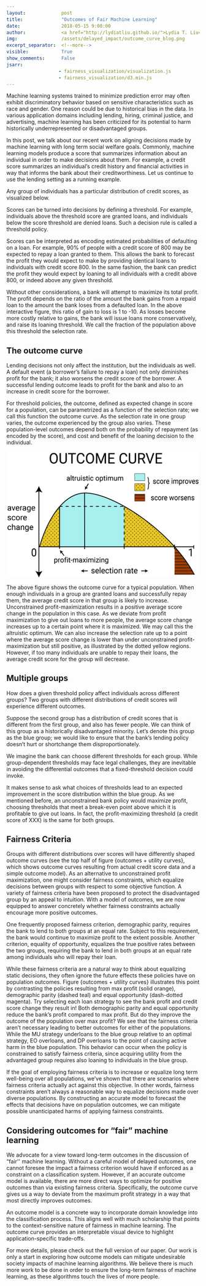 ```yaml
---
layout:             post
title:              "Outcomes of Fair Machine Learning"
date:               2018-05-15 9:00:00
author:             <a href="http://lydiatliu.github.io/">Lydia T. Liu</a> and <a href="http://people.eecs.berkeley.edu/~sarahdean/">Sarah Dean</a>
img:                /assets/delayed_impact/outcome_curve_blog.png
excerpt_separator:  <!--more-->
visible:            True
show_comments:      False
jsarr:
                   - fairness_visualization/visualization.js
                   - fairness_visualization/d3.min.js
---
```



Machine learning systems trained to minimize prediction error may often exhibit discriminatory behavior based on sensitive characteristics such as race and gender. One reason could be due to historical bias in the data. In various application domains including lending, hiring, criminal justice, and advertising, machine learning has been criticized for its potential to harm historically underrepresented or disadvantaged groups.

In this post, we talk about our recent work on aligning decisions made by machine learning with long term social welfare goals. Commonly, machine learning models produce a score that summarizes information about an individual in order to make decisions about them. For example, a credit score summarizes an individual’s credit history and financial activities in way that informs the bank about their creditworthiness. Let us continue to use the lending setting as a running example.

<!--more-->

Any group of individuals has a particular distribution of credit scores, as visualized below.


<div id="single-histogram-table">
</div>


Scores can be turned into decisions by defining a threshold. For example, individuals above the threshold score are granted loans, and individuals below the score threshold are denied loans. Such a decision rule is called a threshold policy. 

Scores can be interpreted as encoding estimated probabilities of defaulting on a loan. For example, 90% of people with a credit score of 800 may be expected to repay a loan granted to them. This allows the bank to forecast the profit they would expect to make by providing identical loans to individuals with credit score 800. In the same fashion, the bank can predict the profit they would expect by loaning to all individuals with a credit above 800, or indeed above any given threshold. 


<div id="single-histogram-interactive-table">
</div>


Without other considerations, a bank will attempt to maximize its total profit. The profit depends on the ratio of the amount the bank gains from a repaid loan to the amount the bank loses from a defaulted loan. In the above interactive figure, this ratio of gain to loss is 1 to -10. As losses become more costly relative to gains, the bank will issue loans more conservatively, and raise its loaning threshold. We call the fraction of the population above this threshold the selection rate.

## The outcome curve

Lending decisions not only affect the institution, but the individuals as well. A default event (a borrower’s failure to repay a loan) not only diminishes profit for the bank; it also worsens the credit score of the borrower. A successful lending outcome leads to profit for the bank and also to an increase in credit score for the borrower. 

For threshold policies, the outcome, defined as expected change in score for a population, can be parametrized as a function of the selection rate; we call this function the outcome curve. As the selection rate in one group varies, the outcome experienced by the group also varies. These population-level outcomes depend both on the probability of repayment (as encoded by the score), and cost and benefit of the loaning decision to the individual. 

<center>
  <img src="/assets/delayed_impact/outcome_curve_blog.png" alt="drawing" style="width: 500px;"/>
</center>

The above figure shows the outcome curve for a typical population. When enough individuals in a group are granted loans and successfully repay them, the average credit score in that group is likely to increase. Unconstrained profit-maximization results in a positive average score change in the population in this case. As we deviate from profit maximization to give out loans to more people, the average score change increases up to a certain point where it is maximized. We may call this the altruistic optimum. We can also increase the selection rate up to a point where the average score change is lower than under unconstrained profit-maximization but still positive, as illustrated by the dotted yellow regions. However, if too many individuals are unable to repay their loans, the average credit score for the group will decrease. 

<div id="single-curves-table">
</div>



## Multiple groups

How does a given threshold policy affect individuals across different groups? Two groups with different distributions of credit scores will experience different outcomes. 

Suppose the second group has a distribution of credit scores that is different from the first group, and also has fewer people. We can think of this group as a historically disadvantaged minority. Let’s denote this group as the blue group; we would like to ensure that the bank’s lending policy doesn’t hurt or shortchange them disproportionately.

We imagine the bank can choose different thresholds for each group. While group-dependent thresholds may face legal challenges, they are inevitable in avoiding the differential outcomes that a fixed-threshold decision could invoke. 

<div id="comparison-histogram-table">
</div>


It makes sense to ask what choices of thresholds lead to an expected improvement in the score distribution within the blue group. As we mentioned before, an unconstrained bank policy would maximize profit, choosing thresholds that meet a break-even point above which it is profitable to give out loans. In fact, the profit-maximizing threshold (a credit score of XXX) is the same for both groups. 


## Fairness Criteria

Groups with different distributions over scores will have differently shaped outcome curves (see the top half of figure {outcomes + utility curves}, which shows outcome curves resulting from actual credit score data and a simple outcome model).  As an alternative to unconstrained profit maximization, one might consider fairness constraints, which equalize decisions between groups with respect to some objective function. A variety of fairness criteria have been proposed to protect the disadvantaged group by an appeal to intuition. With a model of outcomes, we are now equipped to answer concretely whether fairness constraints actually encourage more positive outcomes.

One frequently proposed fairness criterion, demographic parity, requires the bank to lend to both groups at an equal rate. Subject to this requirement, the bank would continue to maximize profit to the extent possible.  Another criterion, equality of opportunity, equalizes the true positive rates between the two groups, requiring the bank to lend in both groups at an equal rate among individuals who will repay their loan. 

While these fairness criteria are a natural way to think about equalizing static decisions, they often ignore the future effects these policies have on population outcomes. Figure {outcomes + utility curves} illustrates this point by contrasting the policies resulting from max profit (solid orange), demographic parity (dashed teal) and equal opportunity (dash-dotted magenta). Try selecting each loan strategy to see the bank profit and credit score change they result in! Both demographic parity and equal opportunity reduce the bank’s profit compared to max profit. But do they improve the outcome of the population over max profit? We see that the fairness criteria aren’t necessary leading to better outcomes for either of the populations. While the MU strategy underloans to the blue group relative to an optimal strategy, EO overloans, and DP overloans to the point of causing active harm in the blue population. This behavior can occur when the policy is constrained to satisfy fairness criteria, since acquiring utility from the advantaged group requires also loaning to individuals in the blue group. 

<div id="comparison-curves-table">
</div>

If the goal of employing fairness criteria is to increase or equalize long term well-being over all populations, we’ve shown that there are scenarios where fairness criteria actually act against this objective. In other words, fairness constraints aren’t always a reasonable way to equalize decisions made over diverse populations. By constructing an accurate model to forecast the effects that decisions have on population outcomes, we can mitigate possible unanticipated harms of applying fairness constraints.

## Considering outcomes for “fair” machine learning

We advocate for a view toward long-term outcomes in the discussion of “fair'' machine learning. Without a careful model of delayed outcomes, one cannot foresee the impact a fairness criterion would have if enforced as a constraint on a classification system.  However, if an accurate outcome model is available, there are more direct ways to optimize for positive outcomes than via existing fairness criteria. Specifically, the outcome curve gives us a way to deviate from the maximum profit strategy in a way that most directly improves outcomes. 

An outcome model is a concrete way to incorporate domain knowledge into the classification process. This aligns well with much scholarship that points to the context-sensitive nature of fairness in machine learning. The outcome curve provides an interpretable visual device to highlight application-specific trade-offs.

For more details, please check out the full version of our paper. Our work is only a start in exploring how outcome models can mitigate undesirable society impacts of machine learning algorithms. We believe there is much more work to be done in order to ensure the long-term fairness of machine learning, as these algorithms touch the lives of more people.


